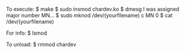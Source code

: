 To execute:
$ make
$ sudo insmod chardev.ko
$ dmesg
I was assigned major number MN...
$ sudo mknod /dev/(yourfilename) c MN 0
$ cat /dev/(yourfilename)

For info:
$ lsmod

To unload:
$ rmmod chardev
